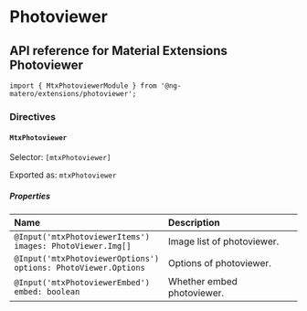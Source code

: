 # Photoviewer

## API reference for Material Extensions Photoviewer

`import { MtxPhotoviewerModule } from '@ng-matero/extensions/photoviewer';`

### Directives

#### `MtxPhotoviewer`

Selector: `[mtxPhotoviewer]`

Exported as: `mtxPhotoviewer`

##### Properties

| Name | Description |
| :--- | :--- |
| `@Input('mtxPhotoviewerItems')`<br>`images: PhotoViewer.Img[]` | Image list of photoviewer. |
| `@Input('mtxPhotoviewerOptions')`<br>`options: PhotoViewer.Options` | Options of photoviewer. |
| `@Input('mtxPhotoviewerEmbed')`<br>`embed: boolean` | Whether embed photoviewer. |
